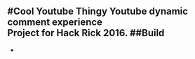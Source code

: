 
#Cool Youtube Thingy
Youtube dynamic comment experience
<br/>Project for Hack Rick 2016.
##Build
-
-


